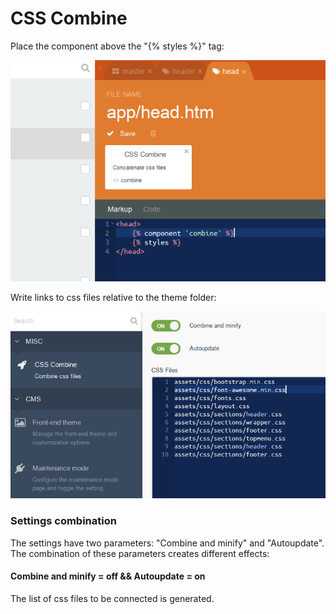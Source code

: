 # CSS Combine

Place the component above the "{% styles %}" tag:

![image](https://raw.githubusercontent.com/mcmraak/oc-css-combine/master/assets/images/docs-component.png)

Write links to css files relative to the theme folder:

![image](https://raw.githubusercontent.com/mcmraak/oc-css-combine/master/assets/images/docs-links.png)
### Settings combination
The settings have two parameters: "Combine and minify" and "Autoupdate". The combination of these parameters creates different effects:

#### Combine and minify = off && Autoupdate = on
The list of css files to be connected is generated.
